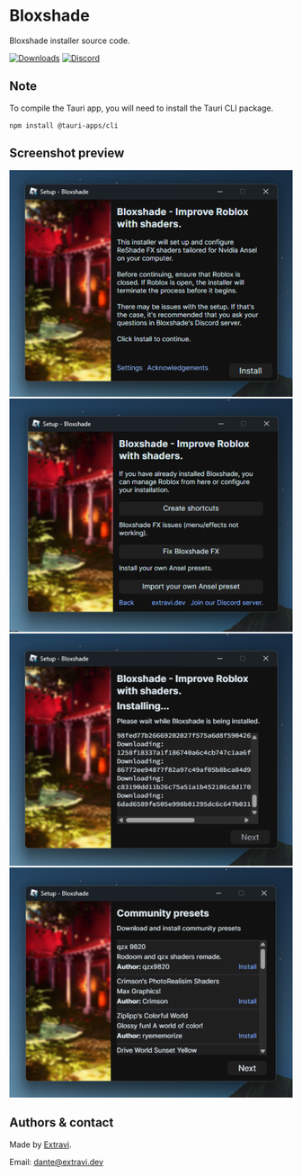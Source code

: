 # Bloxshade
Bloxshade installer source code.

[![Downloads](https://img.shields.io/github/downloads/Extravi/Bloxshade/total)](https://github.com/Extravi/Bloxshade/releases)
[![Discord](https://img.shields.io/discord/1204287310204502046?logo=discord&logoColor=white&label=discord&color=5885F4)](https://discord.gg/TNG5yHsEwu)

## Note
To compile the Tauri app, you will need to install the Tauri CLI package.
```
npm install @tauri-apps/cli
```

## Screenshot preview
<img src="https://raw.githubusercontent.com/Extravi/Bloxshade/main/screenshots/Screenshot%202024-05-12%20193209.png">
<img src="https://raw.githubusercontent.com/Extravi/Bloxshade/main/screenshots/Screenshot%202024-05-12%20193237.png">
<img src="https://raw.githubusercontent.com/Extravi/Bloxshade/main/screenshots/Screenshot%202024-05-12%20193325.png">
<img src="https://raw.githubusercontent.com/Extravi/Bloxshade/main/screenshots/Screenshot%202024-05-12%20193442.png">

## Authors & contact
Made by [Extravi](https://extravi.dev/).

Email: dante@extravi.dev
